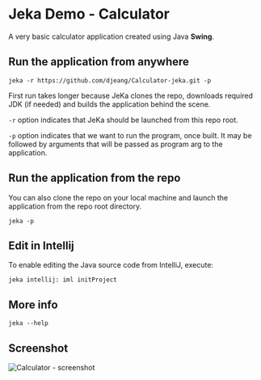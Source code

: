 # Jeka Demo - Calculator

A very basic calculator application created using Java **Swing**.

## Run the application from anywhere
```shell
jeka -r https://github.com/djeang/Calculator-jeka.git -p
```

First run takes longer because JeKa clones the repo, downloads required JDK (if needed) and builds the application 
behind the scene.

`-r` option indicates that JeKa should be launched from this repo root.

`-p` option indicates that we want to run the program, once built. 
It may be followed by arguments that will be passed as program arg to the application.

## Run the application from the repo 

You can also clone the repo on your local machine and launch the application 
from the repo root directory.

```shell
jeka -p
```

## Edit in Intellij

To enable editing the Java source code from IntelliJ, execute:

```shell
jeka intellij: iml initProject
```

## More info

```shell
jeka --help
```

## Screenshot

![Calculator - screenshot](screenshots/standard-light.png) 


